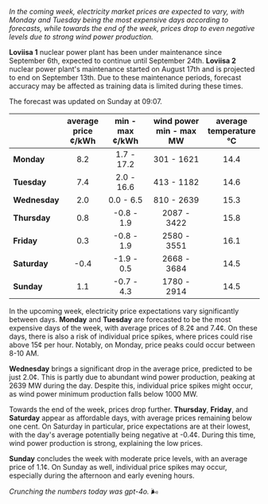 *In the coming week, electricity market prices are expected to vary, with Monday and Tuesday being the most expensive days according to forecasts, while towards the end of the week, prices drop to even negative levels due to strong wind power production.*

**Loviisa 1** nuclear power plant has been under maintenance since September 6th, expected to continue until September 24th. **Loviisa 2** nuclear power plant's maintenance started on August 17th and is projected to end on September 13th. Due to these maintenance periods, forecast accuracy may be affected as training data is limited during these times.

The forecast was updated on Sunday at 09:07.

|            | average<br>price<br>¢/kWh | min - max<br>¢/kWh | wind power<br>min - max<br>MW | average<br>temperature<br>°C |
|:-----------|:----------------:|:----------------:|:-------------:|:-------------:|
| **Monday** | 8.2            | 1.7 - 17.2       | 301 - 1621    | 14.4          |
| **Tuesday**   | 7.4            | 2.0 - 16.6       | 413 - 1182    | 14.6          |
| **Wednesday** | 2.0          | 0.0 - 6.5        | 810 - 2639    | 15.3          |
| **Thursday**   | 0.8            | -0.8 - 1.9       | 2087 - 3422   | 15.8          |
| **Friday** | 0.3            | -0.8 - 1.9       | 2580 - 3551   | 16.1          |
| **Saturday**  | -0.4           | -1.9 - 0.5       | 2668 - 3684   | 14.5          |
| **Sunday** | 1.1            | -0.7 - 4.3       | 1780 - 2914   | 14.5          |

In the upcoming week, electricity price expectations vary significantly between days. **Monday** and **Tuesday** are forecasted to be the most expensive days of the week, with average prices of 8.2¢ and 7.4¢. On these days, there is also a risk of individual price spikes, where prices could rise above 15¢ per hour. Notably, on Monday, price peaks could occur between 8-10 AM.

**Wednesday** brings a significant drop in the average price, predicted to be just 2.0¢. This is partly due to abundant wind power production, peaking at 2639 MW during the day. Despite this, individual price spikes might occur, as wind power minimum production falls below 1000 MW.

Towards the end of the week, prices drop further. **Thursday**, **Friday**, and **Saturday** appear as affordable days, with average prices remaining below one cent. On Saturday in particular, price expectations are at their lowest, with the day's average potentially being negative at -0.4¢. During this time, wind power production is strong, explaining the low prices.

**Sunday** concludes the week with moderate price levels, with an average price of 1.1¢. On Sunday as well, individual price spikes may occur, especially during the afternoon and early evening hours.

*Crunching the numbers today was gpt-4o.* 🌬️
